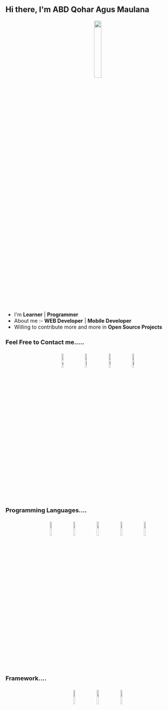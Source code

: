 ## Hi there, I'm ABD Qohar Agus Maulana

<p align="center">
<img width="20%" src="https://img.icons8.com/ios-filled/96/000000/programming.png"/>
</p>


- I'm  **Learner** | **Programmer** 
- About me :- **WEB Developer** | **Mobile Developer**
- Willing to contribute more and more in **Open Source Projects**


### Feel Free to Contact me.....

<p align="center">
	<a href="https://github.com/abdulqoheng"><img alt="github" width="10%" style="padding:5px" src="https://img.icons8.com/clouds/100/000000/github.png"/></a>
	<a href="https://id.linkedin.com/in/abdul-qohar-320aa9193/in?trk=people-guest_people_search-card"><img alt="linkedin" width="10%" style="padding:5px" src="https://img.icons8.com/clouds/100/000000/linkedin.png"/></a>
	<a href="https://www.facebook.com/abdulqoheng/"><img alt="facebook" width="10%" style="padding:5px" src="https://img.icons8.com/clouds/100/000000/facebook-new.png"/></a>
	<a href="https://www.instagram.com/abdul_qoheng/"><img alt="instagram" width="10%" style="padding:5px" src="https://img.icons8.com/clouds/100/000000/instagram.png"/></a>
<!-- 	<a href="https://twitter.com/abd_qoheng"><img alt="twitter" width="10%" style="padding:5px" src="https://img.icons8.com/clouds/100/000000/twitter.png"/></a> -->
</p>

### Programming Languages....

<p align="center">
	<img width="10%" style="padding:5px" src="https://img.icons8.com/color/144/000000/java-coffee-cup-logo.png"/>
	<img width="10%" style="padding:5px" src="https://img.icons8.com/color/144/000000/php.png"/>
	<img width="10%" style="padding:5px" src="https://img.icons8.com/color/144/000000/javascript.png"/>
	<img width="10%" style="padding:5px" src="https://img.icons8.com/color/144/000000/arduino.png"/>
	<img width="10%" style="padding:5px" src="https://img.icons8.com/color/144/000000/dart.png"/>
</p>

### Framework....

<p align="center">
	<img width="10%" style="padding:5px" src="https://cdn4.iconfinder.com/data/icons/logos-and-brands/512/194_Laravel_logo_logos-256.png"/>
	<img width="10%" style="padding:5px" src="https://cdn1.iconfinder.com/data/icons/logos-3/304/codeigniter-icon-256.png"/>
	<img width="10%" style="padding:5px" src="https://img.icons8.com/color/144/000000/flutter.png"/>
</p>

